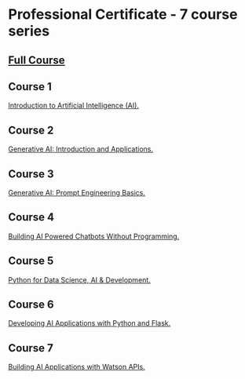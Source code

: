# Professional Certificate - 7 course series
## [Full Course](https://www.coursera.org/account/accomplishments/specialization/certificate/A58TTVG5RHDR)

## Course 1
[Introduction to Artificial Intelligence (AI).
](https://www.coursera.org/account/accomplishments/certificate/BSFVLP8LKAMW)

## Course 2
[Generative AI: Introduction and Applications.
](https://www.coursera.org/account/accomplishments/certificate/JYG6S4QCJVMR)

## Course 3
[Generative AI: Prompt Engineering Basics.
](https://www.coursera.org/account/accomplishments/certificate/XEWYS66YNJ7G)

## Course 4
[Building AI Powered Chatbots Without Programming.
](https://www.coursera.org/account/accomplishments/certificate/KGPYQYRB4T3B)

## Course 5
[Python for Data Science, AI & Development.
](https://www.coursera.org/account/accomplishments/certificate/UL6UFDD55BHT)

## Course 6
[Developing AI Applications with Python and Flask.
](https://www.coursera.org/account/accomplishments/certificate/ZZC6AMP8ZFD7)

## Course 7
[Building AI Applications with Watson APIs.
](https://www.coursera.org/account/accomplishments/certificate/MF7VV4XX5MQ2)


